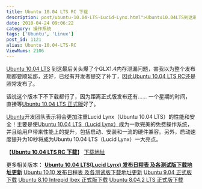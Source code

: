 ```yaml
---
title: Ubuntu 10.04 LTS RC 下载
description: post/ubuntu-10.04-LTS-Lucid-Lynx.html">Ubuntu10.04LTS到这最后关头爆了个GLX1.4内存泄漏问题，害我以为整个发布期都要顺延那，还好，已经有开发者提交了补丁，因此post/Ubuntu-10.04-LTS-RC.html">Ubuntu10.04LTSRC还是照常发布了。话说这个版本下不下载都行了，因为距离正式版发布还有……一个星期的时间，直接等post/ubuntu-10.04-LTS-Lucid-Lynx.html">Ubuntu10.04LTS正式版好了。
date: 2010-04-24 09:06:22
category: 操作系统
tags: ['Ubuntu', 'Linux']
post_id: 1121
alias: Ubuntu-10.04-LTS-RC
ViewNums: 2106
---
```


[Ubuntu 10.04 LTS](/blog/ubuntu-1004-lts-lucid-lynx) 到这最后关头爆了个GLX1.4内存泄漏问题，害我以为整个发布期都要顺延那，还好，已经有开发者提交了补丁，因此[Ubuntu 10.04 LTS RC](/blog/ubuntu-1004-lts-rc)还是照常发布了。

话说这个版本下不下载都行了，因为距离正式版发布还有…… 一个星期的时间，直接等[Ubuntu 10.04 LTS 正式版](/blog/ubuntu-1004-lts-lucid-lynx)好了。

[Ubuntu](/tags/Ubuntu)开发团队表示将会更加注重Lucid Lynx（Ubuntu 10.04 LTS）的性能和安全！主要是使[Ubuntu 10.04 LTS（Lucid Lynx）](/blog/ubuntu-1004-lts-lucid-lynx)成为一款完美的免费操作系统，并且给用户带来性能上的提升，包括启动、安装和一流的硬件兼容。另外，启动速度提升为10秒将成为Ubuntu 10.04 LTS（Lucid Lynx）一大亮点。

【[**Ubuntu 10.04 LTS RC 下载**](/blog/ubuntu-1004-lts-rc)】
[下载地址](download.asp?id=413)

更多相关版本：
[**Ubuntu 10.04 LTS(Lucid Lynx) 发布日程表 及各测试版下载地址更新**](/blog/ubuntu-1004-lts-lucid-lynx)
[Ubuntu 10.10 发布日程表 及各测试版下载地址更新](/blog/ubuntu-1010 "ubuntu 1010 发布日程表 及各测试版下载地址更新")
[Ubuntu 9.04 正式版 下载](/blog/ubuntu-904-jaunty-jackalope-releaseschedule)
[Ubuntu 8.10 Intrepid Ibex 正式版下载](/blog/ubuntu-810-intrepid-ibex)
[Ubuntu 8.04.2 LTS 正式版下载](/blog/ubuntu-8042-lts)

